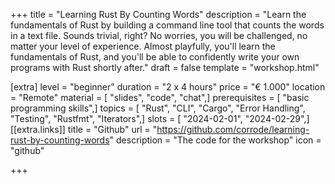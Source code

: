 +++
title = "Learning Rust By Counting Words"
description = "Learn the fundamentals of Rust by building a command line tool that counts the words in a text file. Sounds trivial, right? No worries, you will be challenged, no matter your level of experience. Almost playfully, you'll learn the fundamentals of Rust, and you'll be able to confidently write your own programs with Rust shortly after."
draft = false
template = "workshop.html"

[extra]
level = "beginner"
duration = "2 x 4 hours"
price = "€ 1.000"
location = "Remote"
material = [ "slides", "code", "chat",]
prerequisites = [ "basic programming skills",]
topics = [ "Rust", "CLI", "Cargo", "Error Handling", "Testing", "Rustfmt", "Iterators",]
slots = [ "2024-02-01", "2024-02-29",]
[[extra.links]]
title = "Github"
url = "https://github.com/corrode/learning-rust-by-counting-words"
description = "The code for the workshop"
icon = "github"

+++

